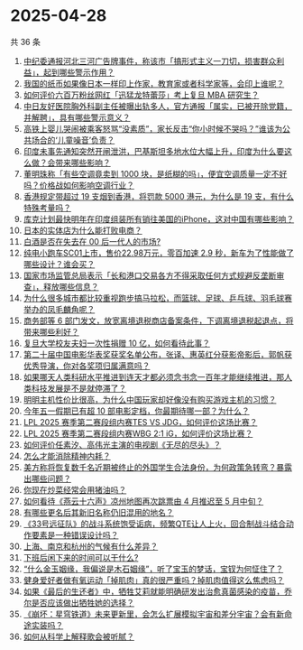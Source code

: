 # 2025-04-28

共 36 条

<!-- BEGIN -->
<!-- 最后更新时间 Mon Apr 28 2025 06:34:22 GMT+0800 (China Standard Time) -->

1. [中纪委通报河北三河广告牌事件，称该市「搞形式主义一刀切，损害群众利益」，起到哪些警示作用？](https://www.zhihu.com/search?q=https%3A%2F%2Fapi.zhihu.com%2Fquestions%2F1899869962123829828)
1. [我国的纸币如果像日本一样印上作家，教育家或者科学家等，会印上谁呢？](https://www.zhihu.com/search?q=https%3A%2F%2Fapi.zhihu.com%2Fquestions%2F40327952)
1. [如何评价六百万粉丝网红「迅猛龙特蕾莎」考上复旦 MBA 研究生？](https://www.zhihu.com/search?q=https%3A%2F%2Fapi.zhihu.com%2Fquestions%2F1899385214662325283)
1. [中日友好医院胸外科副主任被曝出轨多人，官方通报「属实，已被开除党籍，并解聘」，具有哪些警示意义？](https://www.zhihu.com/search?q=https%3A%2F%2Fapi.zhihu.com%2Fquestions%2F1899793322484130505)
1. [高铁上婴儿哭闹被乘客怒骂“没素质”，家长反击“你小时候不哭吗？”谁该为公共场合的‘儿童噪音’负责？](https://www.zhihu.com/search?q=https%3A%2F%2Fapi.zhihu.com%2Fquestions%2F1899247073322303732)
1. [印度未事先通知突然开闸泄洪，巴基斯坦多地水位大幅上升，印度为什么要这么做？会带来哪些影响？](https://www.zhihu.com/search?q=https%3A%2F%2Fapi.zhihu.com%2Fquestions%2F1899819271124641340)
1. [董明珠称「有些空调竟卖到 1000 块，是纸糊的吗」，便宜空调质量一定不好吗？价格战如何影响空调行业？](https://www.zhihu.com/search?q=https%3A%2F%2Fapi.zhihu.com%2Fquestions%2F1898384187913929297)
1. [香港规定带超过 19 支烟到香港，将罚款 5000 港元，为什么是 19 支，有什么特殊考量吗？](https://www.zhihu.com/search?q=https%3A%2F%2Fapi.zhihu.com%2Fquestions%2F1899511376843601137)
1. [库克计划最快明年在印度组装所有销往美国的iPhone，这对中国有哪些影响？](https://www.zhihu.com/search?q=https%3A%2F%2Fapi.zhihu.com%2Fquestions%2F1899199372975124602)
1. [日本的实体店为什么能打败电商？](https://www.zhihu.com/search?q=https%3A%2F%2Fapi.zhihu.com%2Fquestions%2F584328264)
1. [白酒是否在失去在 00 后一代人的市场?](https://www.zhihu.com/search?q=https%3A%2F%2Fapi.zhihu.com%2Fquestions%2F12303778372)
1. [纯电小跑车SC01上市，售价22.98万元，零百加速 2.9 秒，新车为了性能做了哪些设计？谁会买？](https://www.zhihu.com/search?q=https%3A%2F%2Fapi.zhihu.com%2Fquestions%2F1899774784646115918)
1. [国家市场监管总局表示「长和港口交易各方不得采取任何方式规避反垄断审查」，释放哪些信息？](https://www.zhihu.com/search?q=https%3A%2F%2Fapi.zhihu.com%2Fquestions%2F1899876122272966313)
1. [为什么很多城市都比较重视跑步搞马拉松，而篮球、足球、乒乓球、羽毛球赛举办的凤毛麟角呢？](https://www.zhihu.com/search?q=https%3A%2F%2Fapi.zhihu.com%2Fquestions%2F1897761830895587743)
1. [商务部等 6 部门发文，放宽离境退税商店备案条件，下调离境退税起退点，将带来哪些利好？](https://www.zhihu.com/search?q=https%3A%2F%2Fapi.zhihu.com%2Fquestions%2F1899778227351807810)
1. [复旦大学校友夫妇一次性捐赠 10 亿，如何看待此事？](https://www.zhihu.com/search?q=https%3A%2F%2Fapi.zhihu.com%2Fquestions%2F1898380285139227970)
1. [第二十届中国电影华表奖获奖名单公布，张译、惠英红分获影帝影后，郭帆获优秀导演，你对各奖项归属满意吗？](https://www.zhihu.com/search?q=https%3A%2F%2Fapi.zhihu.com%2Fquestions%2F1899884758084839287)
1. [如果哪天人类科研水平推进到连天才都必须念书念一百年才能继续推进，那人类科技发展是不是就停滞了？](https://www.zhihu.com/search?q=https%3A%2F%2Fapi.zhihu.com%2Fquestions%2F1894880358522151950)
1. [明明主机性价比很高，为什么中国玩家却好像没有购买游戏主机的习惯？](https://www.zhihu.com/search?q=https%3A%2F%2Fapi.zhihu.com%2Fquestions%2F1898457041439274795)
1. [今年五一假期已有超 10 部电影定档，你最期待哪一部？为什么？](https://www.zhihu.com/search?q=https%3A%2F%2Fapi.zhihu.com%2Fquestions%2F1899062702401355867)
1. [LPL 2025 赛季第二赛段组内赛TES VS JDG，如何评价这场比赛？](https://www.zhihu.com/search?q=https%3A%2F%2Fapi.zhihu.com%2Fquestions%2F1899928644173955843)
1. [LPL 2025 赛季第二赛段组内赛WBG 2:1 iG，如何评价这场比赛？](https://www.zhihu.com/search?q=https%3A%2F%2Fapi.zhihu.com%2Fquestions%2F1899879591599925174)
1. [如何评价任素汐、高伟光主演的电视剧《无尽的尽头》？](https://www.zhihu.com/search?q=https%3A%2F%2Fapi.zhihu.com%2Fquestions%2F1898600720934085052)
1. [怎么才能消除精神内耗？](https://www.zhihu.com/search?q=https%3A%2F%2Fapi.zhihu.com%2Fquestions%2F664466671)
1. [美方称将恢复数千名近期被终止的外国学生合法身份，为何政策急转弯？暴露出哪些问题？](https://www.zhihu.com/search?q=https%3A%2F%2Fapi.zhihu.com%2Fquestions%2F1899410379832005587)
1. [你现在炒菜经常会用猪油吗？](https://www.zhihu.com/search?q=https%3A%2F%2Fapi.zhihu.com%2Fquestions%2F652639333)
1. [如何看待《燕云十六声》凉州地图再次跳票由 4 月推迟至 5 月中旬？](https://www.zhihu.com/search?q=https%3A%2F%2Fapi.zhihu.com%2Fquestions%2F1899058406024783277)
1. [有哪些更名后其新旧名称仍旧混用的地名？](https://www.zhihu.com/search?q=https%3A%2F%2Fapi.zhihu.com%2Fquestions%2F1897714519360385980)
1. [《33号远征队》的战斗系统饱受诟病，频繁QTE让人上火，回合制战斗结合动作要素是一种错误设计吗？](https://www.zhihu.com/search?q=https%3A%2F%2Fapi.zhihu.com%2Fquestions%2F1899793895233135442)
1. [上海、南京和杭州的气候有什么差异？](https://www.zhihu.com/search?q=https%3A%2F%2Fapi.zhihu.com%2Fquestions%2F39072901)
1. [下班后闲下来的时间可以干什么?](https://www.zhihu.com/search?q=https%3A%2F%2Fapi.zhihu.com%2Fquestions%2F345473425)
1. [“什么金玉姻缘，我偏说是木石姻缘”，听了宝玉的梦话，宝钗为何怔住了？](https://www.zhihu.com/search?q=https%3A%2F%2Fapi.zhihu.com%2Fquestions%2F639710078)
1. [健身爱好者做有氧运动「掉肌肉」真的很严重吗？掉肌肉值得这么焦虑吗？](https://www.zhihu.com/search?q=https%3A%2F%2Fapi.zhihu.com%2Fquestions%2F1898400993705698221)
1. [如果《最后的生还者》中，牺牲艾莉就能明确研发出治愈真菌感染的疫苗，乔尔是否应该做出牺牲她的选择？](https://www.zhihu.com/search?q=https%3A%2F%2Fapi.zhihu.com%2Fquestions%2F1898681712218739111)
1. [《崩坏：星穹铁道》未来更新里，会怎么扩展模拟宇宙和差分宇宙？会有新命途实装吗？](https://www.zhihu.com/search?q=https%3A%2F%2Fapi.zhihu.com%2Fquestions%2F1899580358133015079)
1. [如何从科学上解释歌会被听腻？](https://www.zhihu.com/search?q=https%3A%2F%2Fapi.zhihu.com%2Fquestions%2F22918826)

<!-- END -->
